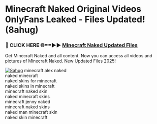 # Minecraft Naked Original Videos 0nlyFans Leaked - Files Updated! (8ahug)

<h3>🔴 CLICK HERE 🌐==►► <a href="https://tinyurl.com/up5wt9bj" rel="nofollow">Minecraft Naked Updated Files</a></h3>

Get Minecraft Naked and all content. Now you can access all videos and pictures of Minecraft Naked. New Updated Files 2025!

[![8ahug](https://i.imgur.com/ABiUzMV.gif)](https://tinyurl.com/up5wt9bj)
minecraft alex naked<br>
naked minecraft<br>
naked skins for minecraft<br>
naked skins in minecraft<br>
minecraft naked skin<br>
naked minecraft skins<br>
minecraft jenny naked<br>
minecraft naked skins<br>
naked man minecraft skin<br>
naked skin minecraft